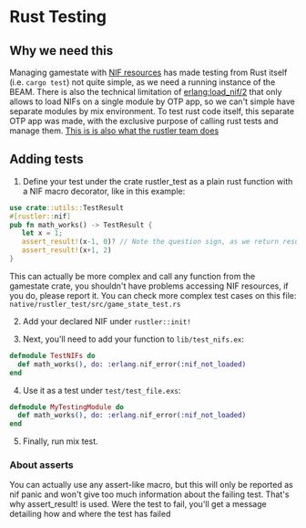 # Rust Testing

## Why we need this
Managing gamestate with [NIF resources](https://www.erlang.org/doc/man/erl_nif.html#functionality)
has made testing from Rust itself (i.e. `cargo test`) not quite simple, as we need a running instance of the BEAM.
There is also the technical limitation of [erlang:load_nif/2](https://www.erlang.org/doc/man/erlang.html#load_nif-2) that
only allows to load NIFs on a single module by OTP app, so we can't simple
have separate modules by mix environment.
To test rust code itself, this separate OTP app was made, with the exclusive purpose
of calling rust tests and manage them. [This is is also what the rustler team does](https://github.com/rusterlium/rustler/tree/d4e0a7bd2bc8e6e90bc56cc5b7ee4faedd6fa84a/rustler_tests)

## Adding tests

1. Define your test under the crate rustler_test as a plain rust function
   with a NIF macro decorator, like in this example:
  ```rust
  use crate::utils::TestResult
  #[rustler::nif]
  pub fn math_works() -> TestResult {
     let x = 1;
     assert_result!(x-1, 0)? // Note the question sign, as we return result.
     assert_result!(x+1, 2)
  }
  ``` 
  This can actually be more complex and call any function
  from the gamestate crate, you shouldn't have problems accessing NIF
  resources, if you do, please report it.
  You can check more complex test cases on this file: `native/rustler_test/src/game_state_test.rs`

2. Add your declared NIF under `rustler::init!`

3. Next, you'll need to add your function to `lib/test_nifs.ex`:
  ```elixir
  defmodule TestNIFs do
    def math_works(), do: :erlang.nif_error(:nif_not_loaded)
  end
  ``` 

4. Use it as a test under `test/test_file.exs`:
  ```elixir
  defmodule MyTestingModule do
    def math_works(), do: :erlang.nif_error(:nif_not_loaded)
  end
  ``` 

5. Finally, run mix test.

### About asserts
 You can actually use any assert-like macro, but this will only be
 reported as nif panic and won't give too much information about the failing
 test. That's why assert_result! is used. Were the test to fail, you'll get
 a message detailing how and where the test has failed

 
  

